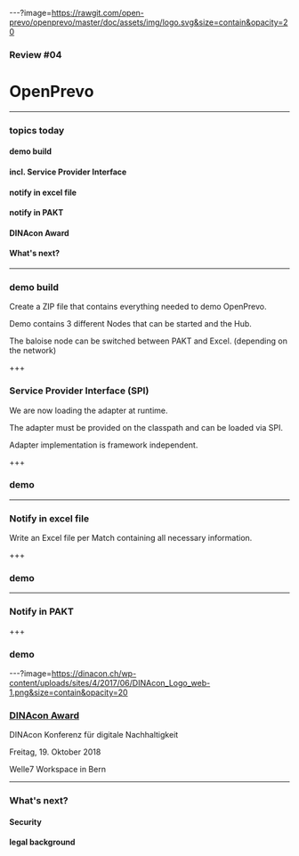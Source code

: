 ---?image=https://rawgit.com/open-prevo/openprevo/master/doc/assets/img/logo.svg&size=contain&opacity=20

### Review #04
# OpenPrevo

---

### topics today

#### demo build 
#### incl. Service Provider Interface
#### notify in excel file
#### notify in PAKT
#### DINAcon Award
#### What's next?

---

### demo build 

Create a ZIP file that contains everything needed to demo OpenPrevo.

Demo contains 3 different Nodes that can be started and the Hub.

The baloise node can be switched between PAKT and Excel. (depending on the network)

+++

### Service Provider Interface (SPI)

We are now loading the adapter at runtime.

The adapter must be provided on the classpath and can be loaded via SPI.

Adapter implementation is framework independent.

+++

### demo

---

### Notify in excel file

Write an Excel file per Match containing all necessary information.

+++

### demo


---

### Notify in PAKT

+++

### demo


---?image=https://dinacon.ch/wp-content/uploads/sites/4/2017/06/DINAcon_Logo_web-1.png&size=contain&opacity=20

### [DINAcon Award](https://github.com/open-prevo/openprevo/issues/52)

DINAcon Konferenz für digitale Nachhaltigkeit

Freitag, 19. Oktober 2018

Welle7 Workspace in Bern

---

### What's next?

#### Security

#### legal background